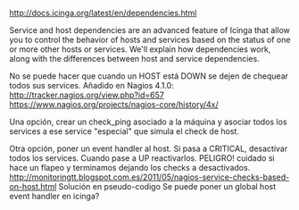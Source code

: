 http://docs.icinga.org/latest/en/dependencies.html

Service and host dependencies are an advanced feature of Icinga that allow you to control the behavior of hosts and services based on the status of one or more other hosts or services. We'll explain how dependencies work, along with the differences between host and service dependencies.


No se puede hacer que cuando un HOST está DOWN se dejen de chequear todos sus services.
Añadido en Nagios 4.1.0: http://tracker.nagios.org/view.php?id=657
https://www.nagios.org/projects/nagios-core/history/4x/


Una opción, crear un check_ping asociado a la máquina y asociar todos los services a ese service "especial" que simula el check de host.

Otra opción, poner un event handler al host. Si pasa a CRITICAL, desactivar todos los services. Cuando pase a UP reactivarlos.
PELIGRO! cuidado si hace un flapeo y terminamos dejando los checks a desactivados.
http://monitoringtt.blogspot.com.es/2011/05/nagios-service-checks-based-on-host.html
Solución en pseudo-codigo
Se puede poner un global host event handler en icinga?
